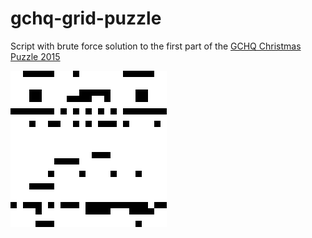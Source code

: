 # gchq-grid-puzzle
Script with brute force solution to the first part of the [GCHQ Christmas Puzzle 2015](http://www.gchq.gov.uk/press_and_media/news_and_features/pages/directors-christmas-puzzle-2015.aspx)

![Gif of solution](https://raw.githubusercontent.com/ajparsons/gchq-grid-puzzle/master/solving.gif)
